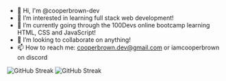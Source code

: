 - 👋 Hi, I'm @cooperbrown-dev
- 👀 I’m interested in learning full stack web development!
- 🌱 I’m currently going through the 100Devs online bootcamp learning HTML, CSS and JavaScript!
- 💞️ I’m looking to collaborate on anything!
- 📫 How to reach me: cooperbrown.dev@gmail.com or iamcooperbrown on discord

![GitHub Streak](https://github-readme-streak-stats.herokuapp.com/cooperbrown-dev)
![GitHub Streak](https://github-readme-streak-stats.herokuapp.com/?cooperbrown-dev&theme=default)

<!---
Cooper-Brown-Omaha/Cooper-Brown-Omaha is a ✨ special ✨ repository because its `README.md` (this file) appears on your GitHub profile.
You can click the Preview link to take a look at your changes.
--->
